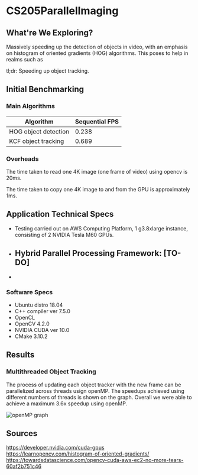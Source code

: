# CS205ParallelImaging

## What're We Exploring?

Massively speeding up the detection of objects in video, with an emphasis on histogram of oriented gradients (HOG) algorithms. 
This poses to help in realms such as

tl;dr: Speeding up object tracking.


## Initial Benchmarking


### Main Algorithms

| Algorithm  | Sequential FPS |
| ------------- | ------------- |
| HOG object detection  | 0.238  |
| KCF object tracking  | 0.689  |

### Overheads

The time taken to read one 4K image (one frame of video) using opencv is 20ms.

The time taken to copy one 4K image to and from the GPU is approximately 1ms. 


## Application Technical Specs
- Testing carried out on AWS Computing Platform, 1 g3.8xlarge instance, consisting of 2 NVIDIA Tesla M60 GPUs.
- Hybrid Parallel Processing Framework: [TO-DO]
  - 
- 

### Software Specs
- Ubuntu distro 18.04
- C++ compiler ver 7.5.0
- OpenCL
- OpenCV 4.2.0
- NVIDIA CUDA ver 10.0
- CMake 3.10.2

## Results


### Multithreaded Object Tracking

The process of updating each object tracker with the new frame can be parallelized across threads usign openMP. The speedups achieved using different numbers of threads is shown on the graph. Overall we were able to achieve a maximum 3.6x speedup using openMP. 

![openMP graph]("./img/openmptracking.png")


### 

## Sources

https://developer.nvidia.com/cuda-gpus
https://learnopencv.com/histogram-of-oriented-gradients/
https://towardsdatascience.com/opencv-cuda-aws-ec2-no-more-tears-60af2b751c46


